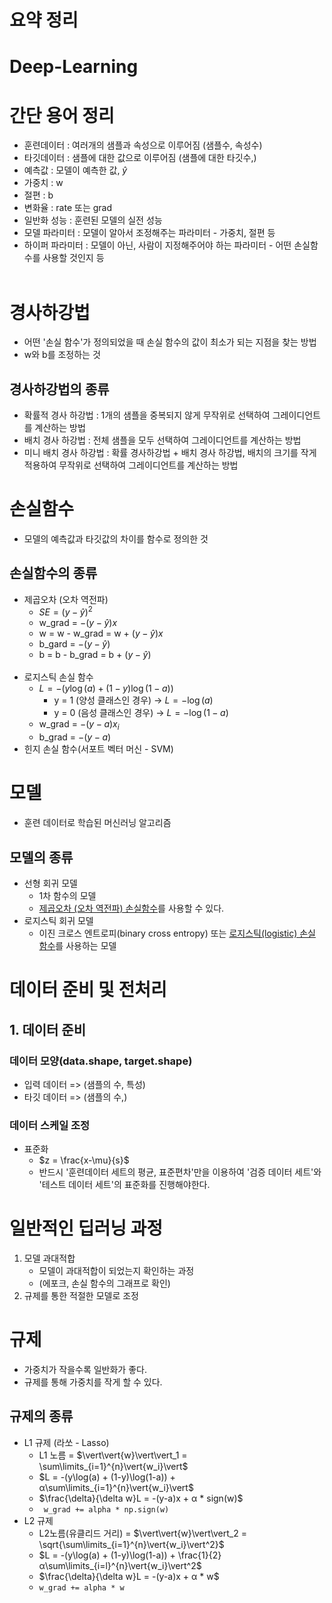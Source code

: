 # 요약 정리

# Deep-Learning

# 간단 용어 정리
- 훈련데이터 : 여러개의 샘플과 속성으로 이루어짐 (샘플수, 속성수)
- 타깃데이터 : 샘플에 대한 값으로 이루어짐 (샘플에 대한 타깃수,)
- 예측값 : 모델이 예측한 값, $\hat{y}$
- 가중치 : w
- 절편 : b
- 변화율 : rate 또는 grad
- 일반화 성능 : 훈련된 모델의 실전 성능
- 모델 파라미터 : 모델이 알아서 조정해주는 파라미터 - 가중치, 절편 등
- 하이퍼 파라미터 : 모델이 아닌, 사람이 지정해주어야 하는 파라미터 - 어떤 손실함수를 사용할 것인지 등
<br><br>

# 경사하강법
- 어떤 '손실 함수'가 정의되었을 때 손실 함수의 값이 최소가 되는 지점을 찾는 방법
- w와 b를 조정하는 것
## 경사하강법의 종류
- 확률적 경사 하강법 : 1개의 샘플을 중복되지 않게 무작위로 선택하여 그레이디언트를 계산하는 방법
- 배치 경사 하강법 : 전체 샘플을 모두 선택하여 그레이디언트를 계산하는 방법
- 미니 배치 경사 하강법 : 확률 경사하강법 + 배치 경사 하강법, 배치의 크기를 작게 적용하여 무작위로 선택하여 그레이디언트를 계산하는 방법


# 손실함수
- 모델의 예측값과 타깃값의 차이를 함수로 정의한 것
## 손실함수의 종류
- <a id=squaredError style="text-decoration:none; color:inherit">제곱오차 (오차 역전파)</a>
    - $SE = (y-\hat{y})^2$
    - w_grad = $-(y-\hat{y})x$
    - w = w - w_grad = w + $(y-\hat{y})x$
    - b_gard = $-(y-\hat{y})$
    - b = b - b_grad = b + $(y-\hat{y})$
    <br><br>
- <a id=logisticLoss style="text-decoration:none; color:inherit">로지스틱 손실 함수</a>
    - $L = -(y\log{(a)} + (1-y)\log{(1-a))}$
      - y = 1 (양성 클래스인 경우) -> $L = -\log{(a)}$
      - y = 0 (음성 클래스인 경우) -> $L = -\log{(1-a)}$
    - w_grad = $-(y-a)x_i$
    - b_grad = $-(y-a)$
- <a id=hingeLoss style="text-decoration:none; color:inherit">힌지 손실 함수(서포트 벡터 머신 - SVM)</a>

# 모델
- 훈련 데이터로 학습된 머신러닝 알고리즘
## 모델의 종류
- 선형 회귀 모델
    - 1차 함수의 모델
    - [제곱오차 (오차 역전파) 손실함수](#squaredError)를 사용할 수 있다.
- 로지스틱 회귀 모델
    - 이진 크로스 엔트로피(binary cross entropy) 또는 [로지스틱(logistic) 손실 함수](#logisticLoss)를 사용하는 모델

# 데이터 준비 및 전처리
## 1. 데이터 준비
### 데이터 모양(data.shape, target.shape)
- 입력 데이터 => (샘플의 수, 특성)
- 타깃 데이터 => (샘플의 수,)
### 데이터 스케일 조정
- 표준화
    - $z = \frac{x-\mu}{s}$
    - 반드시 '훈련데이터 세트의 평균, 표준편차'만을 이용하여 '검증 데이터 세트'와 '테스트 데이터 세트'의 표준화를 진행해야한다.

# 일반적인 딥러닝 과정
1. 모델 과대적합
    - 모델이 과대적합이 되었는지 확인하는 과정 
    - (에포크, 손실 함수의 그래프로 확인)
2. 규제를 통한 적절한 모델로 조정

# 규제
- 가중치가 작을수록 일반화가 좋다.
- 규제를 통해 가중치를 작게 할 수 있다.
## 규제의 종류
- L1 규제 (라쏘 - Lasso)
    - L1 노름 = $\vert\vert{w}\vert\vert_1 = \sum\limits_{i=1}^{n}\vert{w_i}\vert$
    - $L = -(y\log(a) + (1-y)\log(1-a)) + α\sum\limits_{i=1}^{n}\vert{w_i}\vert$
    - $\frac{\delta}{\delta w}L = -(y-a)x + α * sign(w)$
    - <code> w_grad += alpha * np.sign(w)</code>
- L2 규제
    - L2노름(유클리드 거리) = $\vert\vert{w}\vert\vert_2 = \sqrt{\sum\limits_{i=1}^{n}\vert{w_i}\vert^2}$
    - $L = -(y\log(a) + (1-y)\log(1-a)) + \frac{1}{2}α\sum\limits_{i=l}^{n}\vert{w_i}\vert^2$ 
    - $\frac{\delta}{\delta w}L = -(y-a)x + α * w$
    - <code>w_grad += alpha * w</code>

